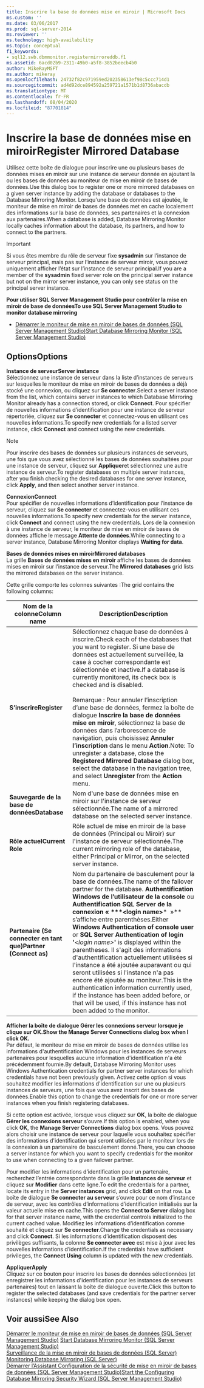 ```yaml
---
title: Inscrire la base de données mise en miroir | Microsoft Docs
ms.custom: ''
ms.date: 03/06/2017
ms.prod: sql-server-2014
ms.reviewer: ''
ms.technology: high-availability
ms.topic: conceptual
f1_keywords:
- sql12.swb.dbmmonitor.registermirroreddb.f1
ms.assetid: 6acd02b9-2311-49b0-a5f8-3852beecb4b0
author: MikeRayMSFT
ms.author: mikeray
ms.openlocfilehash: 24732f82c971959ed202358613ef98c5ccc714d1
ms.sourcegitcommit: ad4d92dce894592a259721a1571b1d8736abacdb
ms.translationtype: MT
ms.contentlocale: fr-FR
ms.lasthandoff: 08/04/2020
ms.locfileid: "87701814"
---
```

# <a name="register-mirrored-database"></a><span data-ttu-id="11ab2-102">Inscrire la base de données mise en miroir</span><span class="sxs-lookup"><span data-stu-id="11ab2-102">Register Mirrored Database</span></span>
  <span data-ttu-id="11ab2-103">Utilisez cette boîte de dialogue pour inscrire une ou plusieurs bases de données mises en miroir sur une instance de serveur donnée en ajoutant la ou les bases de données au moniteur de mise en miroir de bases de données.</span><span class="sxs-lookup"><span data-stu-id="11ab2-103">Use this dialog box to register one or more mirrored databases on a given server instance by adding the database or databases to the Database Mirroring Monitor.</span></span> <span data-ttu-id="11ab2-104">Lorsqu'une base de données est ajoutée, le moniteur de mise en miroir de bases de données met en cache localement des informations sur la base de données, ses partenaires et la connexion aux partenaires.</span><span class="sxs-lookup"><span data-stu-id="11ab2-104">When a database is added, Database Mirroring Monitor locally caches information about the database, its partners, and how to connect to the partners.</span></span>  
  
> [!IMPORTANT]  
>  <span data-ttu-id="11ab2-105">Si vous êtes membre du rôle de serveur fixe **sysadmin** sur l’instance de serveur principal, mais pas sur l’instance de serveur miroir, vous pouvez uniquement afficher l’état sur l’instance de serveur principal.</span><span class="sxs-lookup"><span data-stu-id="11ab2-105">If you are a member of the **sysadmin** fixed server role on the principal server instance but not on the mirror server instance, you can only see status on the principal server instance.</span></span>  
  
 <span data-ttu-id="11ab2-106">**Pour utiliser SQL Server Management Studio pour contrôler la mise en miroir de base de données**</span><span class="sxs-lookup"><span data-stu-id="11ab2-106">**To use SQL Server Management Studio to monitor database mirroring**</span></span>  
  
-   [<span data-ttu-id="11ab2-107">Démarrer le moniteur de mise en miroir de bases de données &#40;SQL Server Management Studio&#41;</span><span class="sxs-lookup"><span data-stu-id="11ab2-107">Start Database Mirroring Monitor &#40;SQL Server Management Studio&#41;</span></span>](../database-mirroring/start-database-mirroring-monitor-sql-server-management-studio.md)  
  
## <a name="options"></a><span data-ttu-id="11ab2-108">Options</span><span class="sxs-lookup"><span data-stu-id="11ab2-108">Options</span></span>  
 <span data-ttu-id="11ab2-109">**Instance de serveur**</span><span class="sxs-lookup"><span data-stu-id="11ab2-109">**Server instance**</span></span>  
 <span data-ttu-id="11ab2-110">Sélectionnez une instance de serveur dans la liste d’instances de serveurs sur lesquelles le moniteur de mise en miroir de bases de données a déjà stocké une connexion, ou cliquez sur **Se connecter**.</span><span class="sxs-lookup"><span data-stu-id="11ab2-110">Select a server instance from the list, which contains server instances to which Database Mirroring Monitor already has a connection stored, or click **Connect**.</span></span> <span data-ttu-id="11ab2-111">Pour spécifier de nouvelles informations d’identification pour une instance de serveur répertoriée, cliquez sur **Se connecter** et connectez-vous en utilisant ces nouvelles informations.</span><span class="sxs-lookup"><span data-stu-id="11ab2-111">To specify new credentials for a listed server instance, click **Connect** and connect using the new credentials.</span></span>  
  
> [!NOTE]  
>  <span data-ttu-id="11ab2-112">Pour inscrire des bases de données sur plusieurs instances de serveurs, une fois que vous avez sélectionné les bases de données souhaitées pour une instance de serveur, cliquez sur **Appliquer**et sélectionnez une autre instance de serveur.</span><span class="sxs-lookup"><span data-stu-id="11ab2-112">To register databases on multiple server instances, after you finish checking the desired databases for one server instance, click **Apply**, and then select another server instance.</span></span>  
  
 <span data-ttu-id="11ab2-113">**Connexion**</span><span class="sxs-lookup"><span data-stu-id="11ab2-113">**Connect**</span></span>  
 <span data-ttu-id="11ab2-114">Pour spécifier de nouvelles informations d’identification pour l’instance de serveur, cliquez sur **Se connecter** et connectez-vous en utilisant ces nouvelles informations.</span><span class="sxs-lookup"><span data-stu-id="11ab2-114">To specify new credentials for the server instance, click **Connect** and connect using the new credentials.</span></span> <span data-ttu-id="11ab2-115">Lors de la connexion à une instance de serveur, le moniteur de mise en miroir de bases de données affiche le message **Attente de données**.</span><span class="sxs-lookup"><span data-stu-id="11ab2-115">While connecting to a server instance, Database Mirroring Monitor displays **Waiting for data**.</span></span>  
  
 <span data-ttu-id="11ab2-116">**Bases de données mises en miroir**</span><span class="sxs-lookup"><span data-stu-id="11ab2-116">**Mirrored databases**</span></span>  
 <span data-ttu-id="11ab2-117">La grille **Bases de données mises en miroir** affiche les bases de données mises en miroir sur l’instance de serveur.</span><span class="sxs-lookup"><span data-stu-id="11ab2-117">The **Mirrored databases** grid lists the mirrored databases on the server instance.</span></span>  
  
 <span data-ttu-id="11ab2-118">Cette grille comporte les colonnes suivantes :</span><span class="sxs-lookup"><span data-stu-id="11ab2-118">The grid contains the following columns:</span></span>  
  
|<span data-ttu-id="11ab2-119">Nom de la colonne</span><span class="sxs-lookup"><span data-stu-id="11ab2-119">Column name</span></span>|<span data-ttu-id="11ab2-120">Description</span><span class="sxs-lookup"><span data-stu-id="11ab2-120">Description</span></span>|  
|-----------------|-----------------|  
|<span data-ttu-id="11ab2-121">**S’inscrire**</span><span class="sxs-lookup"><span data-stu-id="11ab2-121">**Register**</span></span>|<span data-ttu-id="11ab2-122">Sélectionnez chaque base de données à inscrire.</span><span class="sxs-lookup"><span data-stu-id="11ab2-122">Check each of the databases that you want to register.</span></span> <span data-ttu-id="11ab2-123">Si une base de données est actuellement surveillée, la case à cocher correspondante est sélectionnée et inactive.</span><span class="sxs-lookup"><span data-stu-id="11ab2-123">If a database is currently monitored, its check box is checked and is disabled.</span></span><br /><br /> <span data-ttu-id="11ab2-124">Remarque : Pour annuler l’inscription d’une base de données, fermez la boîte de dialogue **Inscrire la base de données mise en miroir**, sélectionnez la base de données dans l’arborescence de navigation, puis choisissez **Annuler l’inscription** dans le menu **Action**.</span><span class="sxs-lookup"><span data-stu-id="11ab2-124">Note: To unregister a database, close the **Registered Mirrored Database** dialog box, select the database in the navigation tree, and select **Unregister** from the **Action** menu.</span></span>|  
|<span data-ttu-id="11ab2-125">**Sauvegarde de la base de données**</span><span class="sxs-lookup"><span data-stu-id="11ab2-125">**Database**</span></span>|<span data-ttu-id="11ab2-126">Nom d'une base de données mise en miroir sur l'instance de serveur sélectionnée.</span><span class="sxs-lookup"><span data-stu-id="11ab2-126">The name of a mirrored database on the selected server instance.</span></span>|  
|<span data-ttu-id="11ab2-127">**Rôle actuel**</span><span class="sxs-lookup"><span data-stu-id="11ab2-127">**Current Role**</span></span>|<span data-ttu-id="11ab2-128">Rôle actuel de mise en miroir de la base de données (Principal ou Miroir) sur l'instance de serveur sélectionnée.</span><span class="sxs-lookup"><span data-stu-id="11ab2-128">The current mirroring role of the database, either Principal or Mirror, on the selected server instance.</span></span>|  
|<span data-ttu-id="11ab2-129">**Partenaire (Se connecter en tant que)**</span><span class="sxs-lookup"><span data-stu-id="11ab2-129">**Partner (Connect as)**</span></span>|<span data-ttu-id="11ab2-130">Nom du partenaire de basculement pour la base de données.</span><span class="sxs-lookup"><span data-stu-id="11ab2-130">The name of the failover partner for the database.</span></span> <span data-ttu-id="11ab2-131">**Authentification Windows de l’utilisateur de la console** ou **Authentification SQL Server de la connexion « \*\*\*\<login name>**\*  »\*\* s’affiche entre parenthèses.</span><span class="sxs-lookup"><span data-stu-id="11ab2-131">Either **Windows Authentication of console user** or **SQL Server Authentication of login '***\<login name>***'** is displayed within the parentheses.</span></span> <span data-ttu-id="11ab2-132">Il s'agit des informations d'authentification actuellement utilisées si l'instance a été ajoutée auparavant ou qui seront utilisées si l'instance n'a pas encore été ajoutée au moniteur.</span><span class="sxs-lookup"><span data-stu-id="11ab2-132">This is the authentication information currently used, if the instance has been added before, or that will be used, if this instance has not been added to the monitor.</span></span>|  
  
 <span data-ttu-id="11ab2-133">**Afficher la boîte de dialogue Gérer les connexions serveur lorsque je clique sur OK.**</span><span class="sxs-lookup"><span data-stu-id="11ab2-133">**Show the Manage Server Connections dialog box when I click OK.**</span></span>  
 <span data-ttu-id="11ab2-134">Par défaut, le moniteur de mise en miroir de bases de données utilise les informations d'authentification Windows pour les instances de serveurs partenaires pour lesquelles aucune information d'identification n'a été précédemment fournie.</span><span class="sxs-lookup"><span data-stu-id="11ab2-134">By default, Database Mirroring Monitor uses Windows Authentication credentials for partner server instances for which credentials have not been previously given.</span></span> <span data-ttu-id="11ab2-135">Activez cette option si vous souhaitez modifier les informations d'identification sur une ou plusieurs instances de serveurs, une fois que vous avez inscrit des bases de données.</span><span class="sxs-lookup"><span data-stu-id="11ab2-135">Enable this option to change the credentials for one or more server instances when you finish registering databases.</span></span>  
  
 <span data-ttu-id="11ab2-136">Si cette option est activée, lorsque vous cliquez sur **OK**, la boîte de dialogue **Gérer les connexions serveur** s’ouvre.</span><span class="sxs-lookup"><span data-stu-id="11ab2-136">If this option is enabled, when you click **OK**, the **Manage Server Connections** dialog box opens.</span></span> <span data-ttu-id="11ab2-137">Vous pouvez alors choisir une instance de serveur pour laquelle vous souhaitez spécifier des informations d'identification qui seront utilisées par le moniteur lors de la connexion à un partenaire de basculement donné.</span><span class="sxs-lookup"><span data-stu-id="11ab2-137">There, you can choose a server instance for which you want to specify credentials for the monitor to use when connecting to a given failover partner.</span></span>  
  
 <span data-ttu-id="11ab2-138">Pour modifier les informations d’identification pour un partenaire, recherchez l’entrée correspondante dans la grille **Instances de serveur** et cliquez sur **Modifier** dans cette ligne.</span><span class="sxs-lookup"><span data-stu-id="11ab2-138">To edit the credentials for a partner, locate its entry in the **Server instances** grid, and click **Edit** on that row.</span></span> <span data-ttu-id="11ab2-139">La boîte de dialogue **Se connecter au serveur** s’ouvre pour ce nom d’instance de serveur, avec les contrôles d’informations d’identification initialisés sur la valeur actuelle mise en cache.</span><span class="sxs-lookup"><span data-stu-id="11ab2-139">This opens the **Connect to Server** dialog box for that server instance name, with the credential controls initialized to the current cached value.</span></span> <span data-ttu-id="11ab2-140">Modifiez les informations d’identification comme souhaité et cliquez sur **Se connecter**.</span><span class="sxs-lookup"><span data-stu-id="11ab2-140">Change the credentials as necessary and click **Connect**.</span></span> <span data-ttu-id="11ab2-141">Si les informations d’identification disposent des privilèges suffisants, la colonne **Se connecter avec** est mise à jour avec les nouvelles informations d’identification.</span><span class="sxs-lookup"><span data-stu-id="11ab2-141">If the credentials have sufficient privileges, the **Connect Using** column is updated with the new credentials.</span></span>  
  
 <span data-ttu-id="11ab2-142">**Appliquer**</span><span class="sxs-lookup"><span data-stu-id="11ab2-142">**Apply**</span></span>  
 <span data-ttu-id="11ab2-143">Cliquez sur ce bouton pour inscrire les bases de données sélectionnées (et enregistrer les informations d'identification pour les instances de serveurs partenaires) tout en laissant la boîte de dialogue ouverte.</span><span class="sxs-lookup"><span data-stu-id="11ab2-143">Click this button to register the selected databases (and save credentials for the partner server instances) while keeping the dialog box open.</span></span>  
  
## <a name="see-also"></a><span data-ttu-id="11ab2-144">Voir aussi</span><span class="sxs-lookup"><span data-stu-id="11ab2-144">See Also</span></span>  
 <span data-ttu-id="11ab2-145">[Démarrer le moniteur de mise en miroir de bases de données &#40;SQL Server Management Studio&#41;](../database-mirroring/start-database-mirroring-monitor-sql-server-management-studio.md) </span><span class="sxs-lookup"><span data-stu-id="11ab2-145">[Start Database Mirroring Monitor &#40;SQL Server Management Studio&#41;](../database-mirroring/start-database-mirroring-monitor-sql-server-management-studio.md) </span></span>  
 <span data-ttu-id="11ab2-146">[Surveillance de la mise en miroir de bases de données &#40;SQL Server&#41;](database-mirroring-sql-server.md) </span><span class="sxs-lookup"><span data-stu-id="11ab2-146">[Monitoring Database Mirroring &#40;SQL Server&#41;](database-mirroring-sql-server.md) </span></span>  
 [<span data-ttu-id="11ab2-147">Démarrer l’Assistant Configuration de la sécurité de mise en miroir de bases de données &#40;SQL Server Management Studio&#41;</span><span class="sxs-lookup"><span data-stu-id="11ab2-147">Start the Configuring Database Mirroring Security Wizard &#40;SQL Server Management Studio&#41;</span></span>](start-the-configuring-database-mirroring-security-wizard.md)  
  
  
